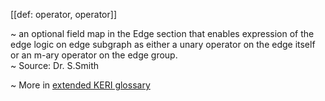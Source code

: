 [[def: operator, operator]]

~ an optional field map in the Edge section that enables expression of the edge logic on edge subgraph as either a unary operator on the edge itself or an m-ary operator on the edge group.  
~ Source: Dr. S.Smith

~ More in <a href="https://weboftrust.github.io/WOT-terms/docs/glossary/operator">extended KERI glossary</a>
